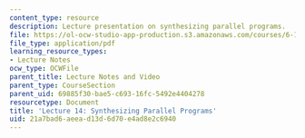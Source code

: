 ```yaml
---
content_type: resource
description: Lecture presentation on synthesizing parallel programs.
file: https://ol-ocw-studio-app-production.s3.amazonaws.com/courses/6-189-multicore-programming-primer-january-iap-2007/21a7bad6aeead13d6d70e4ad8e2c6940_lec14bluespec.pdf
file_type: application/pdf
learning_resource_types:
- Lecture Notes
ocw_type: OCWFile
parent_title: Lecture Notes and Video
parent_type: CourseSection
parent_uid: 69885f30-bae5-c693-16fc-5492e4404278
resourcetype: Document
title: 'Lecture 14: Synthesizing Parallel Programs'
uid: 21a7bad6-aeea-d13d-6d70-e4ad8e2c6940
---
```

